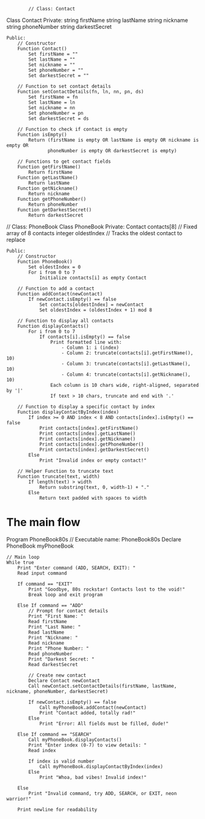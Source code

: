             // Class: Contact
Class Contact
    Private:
        string firstName
        string lastName
        string nickname
        string phoneNumber
        string darkestSecret
    
    Public:
        // Constructor
        Function Contact()
            Set firstName = ""
            Set lastName = ""
            Set nickname = ""
            Set phoneNumber = ""
            Set darkestSecret = ""
        
        // Function to set contact details
        Function setContactDetails(fn, ln, nn, pn, ds)
            Set firstName = fn
            Set lastName = ln
            Set nickname = nn
            Set phoneNumber = pn
            Set darkestSecret = ds
        
        // Function to check if contact is empty
        Function isEmpty()
            Return (firstName is empty OR lastName is empty OR nickname is empty OR 
                   phoneNumber is empty OR darkestSecret is empty)
        
        // Functions to get contact fields
        Function getFirstName()
            Return firstName
        Function getLastName()
            Return lastName
        Function getNickname()
            Return nickname
        Function getPhoneNumber()
            Return phoneNumber
        Function getDarkestSecret()
            Return darkestSecret

// Class: PhoneBook
Class PhoneBook
    Private:
        Contact contacts[8]  // Fixed array of 8 contacts
        integer oldestIndex  // Tracks the oldest contact to replace
    
    Public:
        // Constructor
        Function PhoneBook()
            Set oldestIndex = 0
            For i from 0 to 7
                Initialize contacts[i] as empty Contact
        
        // Function to add a contact
        Function addContact(newContact)
            If newContact.isEmpty() == false
                Set contacts[oldestIndex] = newContact
                Set oldestIndex = (oldestIndex + 1) mod 8
        
        // Function to display all contacts
        Function displayContacts()
            For i from 0 to 7
                If contacts[i].isEmpty() == false
                    Print formatted line with:
                        - Column 1: i (index)
                        - Column 2: truncate(contacts[i].getFirstName(), 10)
                        - Column 3: truncate(contacts[i].getLastName(), 10)
                        - Column 4: truncate(contacts[i].getNickname(), 10)
                    Each column is 10 chars wide, right-aligned, separated by '|'
                    If text > 10 chars, truncate and end with '.'
        
        // Function to display a specific contact by index
        Function displayContactByIndex(index)
            If index >= 0 AND index < 8 AND contacts[index].isEmpty() == false
                Print contacts[index].getFirstName()
                Print contacts[index].getLastName()
                Print contacts[index].getNickname()
                Print contacts[index].getPhoneNumber()
                Print contacts[index].getDarkestSecret()
            Else
                Print "Invalid index or empty contact!"

        // Helper Function to truncate text
        Function truncate(text, width)
            If length(text) > width
                Return substring(text, 0, width-1) + "."
            Else
                Return text padded with spaces to width


# The main flow
Program PhoneBook80s
    // Executable name: PhoneBook80s
    Declare PhoneBook myPhoneBook
    
    // Main loop
    While true
        Print "Enter command (ADD, SEARCH, EXIT): "
        Read input command
        
        If command == "EXIT"
            Print "Goodbye, 80s rockstar! Contacts lost to the void!"
            Break loop and exit program
        
        Else If command == "ADD"
            // Prompt for contact details
            Print "First Name: "
            Read firstName
            Print "Last Name: "
            Read lastName
            Print "Nickname: "
            Read nickname
            Print "Phone Number: "
            Read phoneNumber
            Print "Darkest Secret: "
            Read darkestSecret
            
            // Create new contact
            Declare Contact newContact
            Call newContact.setContactDetails(firstName, lastName, nickname, phoneNumber, darkestSecret)
            
            If newContact.isEmpty() == false
                Call myPhoneBook.addContact(newContact)
                Print "Contact added, totally rad!"
            Else
                Print "Error: All fields must be filled, dude!"
        
        Else If command == "SEARCH"
            Call myPhoneBook.displayContacts()
            Print "Enter index (0-7) to view details: "
            Read index
            
            If index is valid number
                Call myPhoneBook.displayContactByIndex(index)
            Else
                Print "Whoa, bad vibes! Invalid index!"
        
        Else
            Print "Invalid command, try ADD, SEARCH, or EXIT, neon warrior!"
        
        Print newline for readability